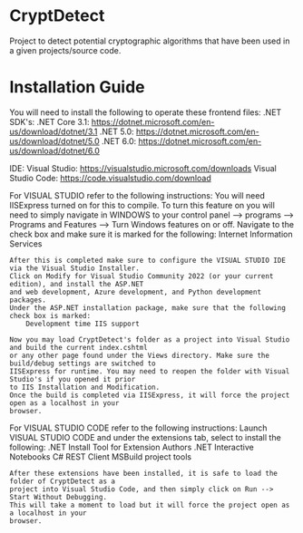# CryptDetect
Project to detect potential cryptographic algorithms that have been used in a given projects/source code. 



# Installation Guide
You will need to install the following to operate these frontend files:
.NET SDK's:
    .NET Core 3.1:  https://dotnet.microsoft.com/en-us/download/dotnet/3.1
    .NET 5.0:       https://dotnet.microsoft.com/en-us/download/dotnet/5.0
    .NET 6.0:       https://dotnet.microsoft.com/en-us/download/dotnet/6.0


IDE:
    Visual Studio: https://visualstudio.microsoft.com/downloads
    Visual Studio Code: https://code.visualstudio.com/download


For VISUAL STUDIO refer to the following instructions:
    You will need IISExpress turned on for this to compile. To turn this feature on you will need
    to simply navigate in WINDOWS to your control panel --> programs --> Programs and Features -->
    Turn Windows features on or off. Navigate to the check box and make sure it is marked for the
    following:
        Internet Information Services
    
    After this is completed make sure to configure the VISUAL STUDIO IDE via the Visual Studio Installer.
    Click on Modify for Visual Studio Community 2022 (or your current edition), and install the ASP.NET
    and web development, Azure development, and Python development packages. 
    Under the ASP.NET installation package, make sure that the following check box is marked:
        Development time IIS support
    
    Now you may load CryptDetect's folder as a project into Visual Studio and build the current index.cshtml
    or any other page found under the Views directory. Make sure the build/debug settings are switched to
    IISExpress for runtime. You may need to reopen the folder with Visual Studio's if you opened it prior
    to IIS Installation and Modification.
    Once the build is completed via IISExpress, it will force the project open as a localhost in your
    browser.


For VISUAL STUDIO CODE refer to the following instructions:
    Launch VISUAL STUDIO CODE and under the extensions tab, select to install the following:
        .NET Install Tool for Extension Authors
        .NET Interactive Notebooks
        C#
        REST Client
        MSBuild project tools

    After these extensions have been installed, it is safe to load the folder of CryptDetect as a
    project into Visual Studio Code, and then simply click on Run --> Start Without Debugging.
    This will take a moment to load but it will force the project open as a localhost in your
    browser.
